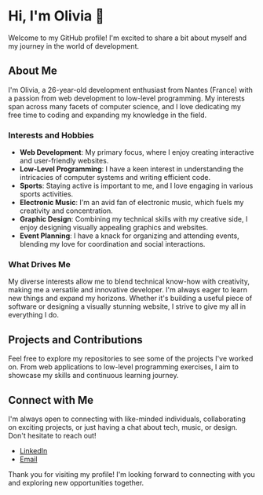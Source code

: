 # Hi, I'm Olivia 👋

Welcome to my GitHub profile! I'm excited to share a bit about myself and my journey in the world of development.

## About Me

I'm Olivia, a 26-year-old development enthusiast from Nantes (France) with a passion from web development to low-level programming. My interests span across many facets of computer science, and I love dedicating my free time to coding and expanding my knowledge in the field.

### Interests and Hobbies

- **Web Development**: My primary focus, where I enjoy creating interactive and user-friendly websites.
- **Low-Level Programming**: I have a keen interest in understanding the intricacies of computer systems and writing efficient code.
- **Sports**: Staying active is important to me, and I love engaging in various sports activities.
- **Electronic Music**: I'm an avid fan of electronic music, which fuels my creativity and concentration.
- **Graphic Design**: Combining my technical skills with my creative side, I enjoy designing visually appealing graphics and websites.
- **Event Planning**: I have a knack for organizing and attending events, blending my love for coordination and social interactions.

### What Drives Me

My diverse interests allow me to blend technical know-how with creativity, making me a versatile and innovative developer. I'm always eager to learn new things and expand my horizons. Whether it's building a useful piece of software or designing a visually stunning website, I strive to give my all in everything I do.

## Projects and Contributions

Feel free to explore my repositories to see some of the projects I've worked on. From web applications to low-level programming exercises, I aim to showcase my skills and continuous learning journey.

## Connect with Me

I'm always open to connecting with like-minded individuals, collaborating on exciting projects, or just having a chat about tech, music, or design. Don't hesitate to reach out!

- [LinkedIn](https://www.linkedin.com/in/olivia-bergaglia-438684302/)
- [Email](mailto:olivia.bergaglia@gmail.com)

Thank you for visiting my profile! I'm looking forward to connecting with you and exploring new opportunities together.

